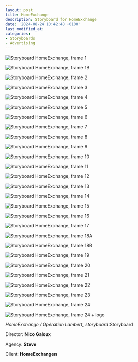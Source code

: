 ```yaml
---
layout: post
title: HomeExchange
description: Storyboard for HomeExchange
date: '2024-08-24 10:42:48 +0100'
last_modified_at:
categories:
- Storyboards
- Advertising
---
```


![Storyboard HomeExchange, frame 1](/images/HomeExchange_storyboard_001.png)

![Storyboard HomeExchange, frame 1B](/images/HomeExchange_storyboard_001B.png)

![Storyboard HomeExchange, frame 2](/images/HomeExchange_storyboard_002.png)

![Storyboard HomeExchange, frame 3](/images/HomeExchange_storyboard_003.png)

![Storyboard HomeExchange, frame 4](/images/HomeExchange_storyboard_004.png)

![Storyboard HomeExchange, frame 5](/images/HomeExchange_storyboard_005.png)

![Storyboard HomeExchange, frame 6](/images/HomeExchange_storyboard_006.png)

![Storyboard HomeExchange, frame 7](/images/HomeExchange_storyboard_007.png)

![Storyboard HomeExchange, frame 8](/images/HomeExchange_storyboard_008.png)

![Storyboard HomeExchange, frame 9](/images/HomeExchange_storyboard_009.png)

![Storyboard HomeExchange, frame 10](/images/HomeExchange_storyboard_0010.png)

![Storyboard HomeExchange, frame 11](/images/HomeExchange_storyboard_0011.png)

![Storyboard HomeExchange, frame 12](/images/HomeExchange_storyboard_0012.png)

![Storyboard HomeExchange, frame 13](/images/HomeExchange_storyboard_0013.png)

![Storyboard HomeExchange, frame 14](/images/HomeExchange_storyboard_0014.png)

![Storyboard HomeExchange, frame 15](/images/HomeExchange_storyboard_0015.png)

![Storyboard HomeExchange, frame 16](/images/HomeExchange_storyboard_0016.png)

![Storyboard HomeExchange, frame 17](/images/HomeExchange_storyboard_0017.png)

![Storyboard HomeExchange, frame 18A](/images/HomeExchange_storyboard_0018A.png)

![Storyboard HomeExchange, frame 18B](/images/HomeExchange_storyboard_0018B.png)

![Storyboard HomeExchange, frame 19](/images/HomeExchange_storyboard_0019.png)

![Storyboard HomeExchange, frame 20](/images/HomeExchange_storyboard_0020.png)

![Storyboard HomeExchange, frame 21](/images/HomeExchange_storyboard_0021.png)

![Storyboard HomeExchange, frame 22](/images/HomeExchange_storyboard_0022.png)

![Storyboard HomeExchange, frame 23](/images/HomeExchange_storyboard_0023.png)

![Storyboard HomeExchange, frame 24](/images/HomeExchange_storyboard_0024.png)

![Storyboard HomeExchange, frame 24 + logo](/images/HomeExchange_storyboard_0024_logo.png)


*HomeExchange / Opération Lambert, storyboard* Storyboard 

Director: **Nico Galoux**

Agency: **Steve**

Client: **HomeExchangen**